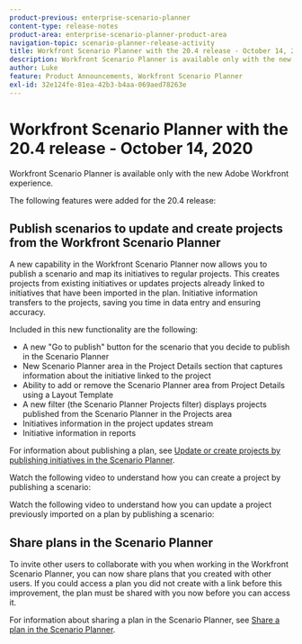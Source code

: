 ```yaml
---
product-previous: enterprise-scenario-planner
content-type: release-notes
product-area: enterprise-scenario-planner-product-area
navigation-topic: scenario-planner-release-activity
title: Workfront Scenario Planner with the 20.4 release - October 14, 2020
description: Workfront Scenario Planner is available only with the new Adobe Workfront experience.
author: Luke
feature: Product Announcements, Workfront Scenario Planner
exl-id: 32e124fe-81ea-42b3-b4aa-069aed78263e
---
```

# Workfront Scenario Planner with the 20.4 release - October 14, 2020

Workfront Scenario Planner is available only with the new Adobe Workfront experience.

The following features were added for the 20.4 release:

## Publish scenarios to update and create projects from the Workfront Scenario Planner

A new capability in the Workfront Scenario Planner now allows you to publish a scenario and map its initiatives to regular projects. This creates projects from existing initiatives or updates projects already linked to initiatives that have been imported in the plan. Initiative information transfers to the projects, saving you time in data entry and ensuring accuracy.

Included in this new functionality are the following:

* A new "Go to publish" button for the scenario that you decide to publish in the Scenario Planner
* New Scenario Planner area in the Project Details section that captures information about the initiative linked to the project
* Ability to add or remove the Scenario Planner area from Project Details using a Layout Template
* A new filter (the Scenario Planner Projects filter) displays projects published from the Scenario Planner in the Projects area
* Initiatives information in the project updates stream
* Initiative information in reports

For information about publishing a plan, see [Update or create projects by publishing initiatives in the Scenario Planner](../../../scenario-planner/publish-scenarios-update-projects.md).

Watch the following video to understand how you can create a project by publishing a scenario:

Watch the following video to understand how you can update a project previously imported on a plan by publishing a scenario:

## Share plans in the Scenario Planner

To invite other users to collaborate with you when working in the Workfront Scenario Planner, you can now share plans that you created with other users. If you could access a plan you did not create with a link before this improvement, the plan must be shared with you now before you can access it.

For information about sharing a plan in the Scenario Planner, see [Share a plan in the Scenario Planner](../../../scenario-planner/share-a-plan.md).

